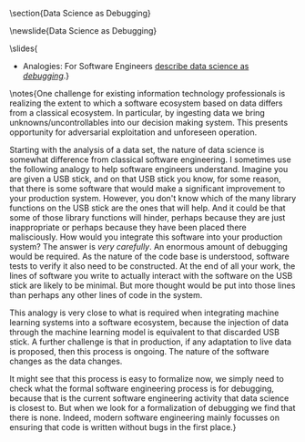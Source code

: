 \section{Data Science as Debugging}

\newslide{Data Science as Debugging}

\slides{
* Analogies: For Software Engineers [describe data science as *debugging*](http://inverseprobability.com/2017/03/14/data-science-as-debugging).}

\notes{One challenge for existing information technology professionals is realizing the extent to which a software ecosystem based on data differs from a classical ecosystem. In particular, by ingesting data we bring unknowns/uncontrollables into our decision making system. This presents opportunity for adversarial exploitation and unforeseen operation.

Starting with the analysis of a data set, the nature of data science is somewhat difference from classical software engineering. I sometimes use the following analogy to help software engineers understand. Imagine you are given a USB stick, and on that USB stick you know, for some reason, that there is some software that would make a significant improvement to your production system. However, you don't know which of the many library functions on the USB stick are the ones that will help. And it could be that some of those library functions will hinder, perhaps because they are just inappropriate or perhaps because they have been placed there malisciously. How would you integrate this software into your production system? The answer is *very carefully*. An enormous amount of debugging would be required. As the nature of the code base is understood, software tests to verify it also need to be constructed. At the end of all your work, the lines of software you write to actually interact with the software on the USB stick are likely to be minimal. But more thought would be put into those lines than perhaps any other lines of code in the system. 

This analogy is very close to what is required when integrating machine learning systems into a software ecosystem, because the injection of data through the machine learning model is equivalent to that discarded USB stick. A further challenge is that in production, if any adaptation to live data is proposed, then this process is ongoing. The nature of the software changes as the data changes. 

It might see that this process is easy to formalize now, we simply need to check what the formal software engineering process is for debugging, because that is the current software engineering activity that data science is closest to. But when we look for a formalization of debugging we find that there is none. Indeed, modern software engineering mainly focusses on ensuring that code is written without bugs in the first place.}
